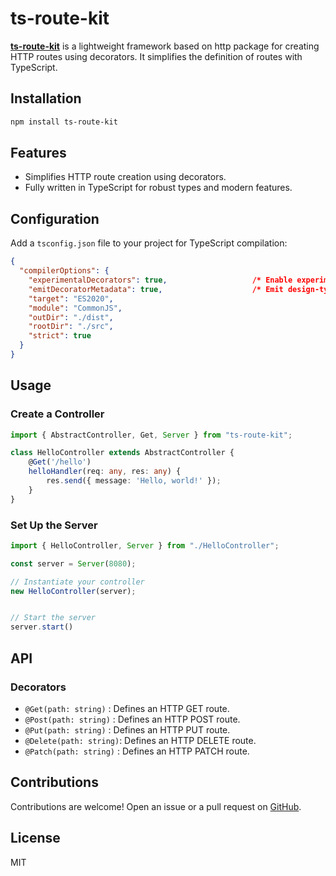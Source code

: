 # ts-route-kit

[**ts-route-kit**](https://www.npmjs.com/package/ts-route-kit) is a lightweight framework based on http package for creating HTTP routes using decorators. It simplifies the definition of routes with TypeScript.


## Installation

```bash
npm install ts-route-kit
```

## Features

- Simplifies HTTP route creation using decorators.
- Fully written in TypeScript for robust types and modern features.

## Configuration

Add a `tsconfig.json` file to your project for TypeScript compilation:

```json
{
  "compilerOptions": {
    "experimentalDecorators": true,                   /* Enable experimental support for legacy experimental decorators. */
    "emitDecoratorMetadata": true,                    /* Emit design-type metadata for decorated declarations in source files. */
    "target": "ES2020",
    "module": "CommonJS",
    "outDir": "./dist",
    "rootDir": "./src",
    "strict": true
  }
}
```

## Usage

### Create a Controller

```typescript
import { AbstractController, Get, Server } from "ts-route-kit";

class HelloController extends AbstractController {
    @Get('/hello')
    helloHandler(req: any, res: any) {
        res.send({ message: 'Hello, world!' });
    }
}
```

### Set Up the Server

```typescript
import { HelloController, Server } from "./HelloController";

const server = Server(8080);

// Instantiate your controller
new HelloController(server);


// Start the server
server.start()
```

## API

### Decorators

- `@Get(path: string)`   : Defines an HTTP GET route.
- `@Post(path: string)`  : Defines an HTTP POST route.
- `@Put(path: string)`   : Defines an HTTP PUT route.
- `@Delete(path: string)`: Defines an HTTP DELETE route.
- `@Patch(path: string)` : Defines an HTTP PATCH route.


## Contributions

Contributions are welcome! Open an issue or a pull request on [GitHub](https://github.com/Bastien2203/ts-kit-route).

## License

MIT

